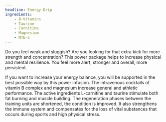 ```yaml
---
headline: Energy Drip
ingredients:
    - B-Vitamins
    - Taurine
    - Carnitine
    - Magnesium
    - MTE-5
---
```


Do you feel weak and sluggish? Are you looking for that extra kick for more strength and concentration? This power package helps to increase physical and mental resilience. You feel more alert, stronger and overall, more persistent.

If you want to increase your energy balance, you will be supported in the best possible way by this power infusion. The intravenous cocktails of vitamin B complex and magnesium increase general and athletic performance. The active ingredients L-carnitine and taurine stimulate both fat burning and muscle building. The regeneration phases between the training units are shortened, the condition is improved. It also strengthens the immune system and compensates for the loss of vital substances that occurs during sports and high physical stress.

